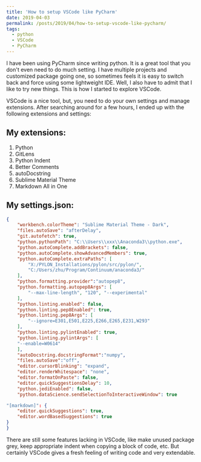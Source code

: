 ```yaml
---
title: 'How to setup VSCode like PyCharm'
date: 2019-04-03
permalink: /posts/2019/04/how-to-setup-vscode-like-pycharm/
tags:
  - python
  - VSCode
  - PyCharm
---
```


I have been using PyCharm since writing python. It is a great tool that you don't even need to do much setting. I have multiple projects and customized package going one, so sometimes feels it is easy to switch back and force using some lightweight IDE. Well, I also have to admit that I like to try new things. This is how I started to explore VSCode. 

VSCode is a nice tool, but, you need to do your own settings and manage extensions. After searching around for a few hours, I ended up with the following extensions and settings:

My extensions:
---------------

1. Python
2. GitLens
3. Python Indent
4. Better Comments
5. autoDocstring
6. Sublime Material Theme
7. Markdown All in One

My settings.json:
---------------------
```json
{
    "workbench.colorTheme": "Sublime Material Theme - Dark",
    "files.autoSave": "afterDelay",
    "git.autofetch": true,
    "python.pythonPath": "C:\\Users\\xxx\\Anaconda3\\python.exe",
    "python.autoComplete.addBrackets": false,
    "python.autoComplete.showAdvancedMembers": true,
    "python.autoComplete.extraPaths": [
        "X:/PYLON_Installations/pylon/src/pylon/",
        "C:/Users/zhu/Program/Continuum/anaconda3/"
    ],
    "python.formatting.provider":"autopep8",
    "python.formatting.autopep8Args": [
        "--max-line-length", "120", "--experimental"
    ],
    "python.linting.enabled": false,
    "python.linting.pep8Enabled": true,
    "python.linting.pep8Args": [
        "--ignore=E301,E501,E225,E266,E265,E231,W293"
    ],
    "python.linting.pylintEnabled": true,
    "python.linting.pylintArgs": [
    "--enable=W0614"
    ],
    "autoDocstring.docstringFormat":"numpy",
    "files.autoSave":"off",
    "editor.cursorBlinking": "expand",
    "editor.renderWhitespace": "none",
    "editor.formatOnPaste": false,
    "editor.quickSuggestionsDelay": 10,
    "python.jediEnabled": false,
    "python.dataScience.sendSelectionToInteractiveWindow": true

"[markdown]": {
    "editor.quickSuggestions": true,
    "editor.wordBasedSuggestions": true
}
}
```
    
There are still some features lacking in VSCode, like make unused package grey, keep appropriate indent when copying a block of code, etc. But certainly VSCode gives a fresh feeling of writing code and very extendable.
